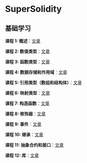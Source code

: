 # SuperSolidity

## 基础学习

**课程 1: 概述**：[文章](https://mirror.xyz/0x4568b760c55FAEA0129139b863124f19962B9cDE/oULnwT0WHFznZKwqVuCqIJEyIbBUAZkEFbVZSJby_W8)

**课程 2: 数值类型**：[文章](https://mirror.xyz/0x4568b760c55FAEA0129139b863124f19962B9cDE/12W4SxP-1YufUt3IIYrYVE4PJCT-zkJKJPWqtNRP_D4)

**课程 3: 函数类型**：[文章](https://mirror.xyz/0x4568b760c55FAEA0129139b863124f19962B9cDE/sig3lb3XWtT9Kl1XEp_r5_HBNlDqFFogPBYY1R0Fdhs)

**课程 4: 数据存储和作用域**：[文章](https://mirror.xyz/0x4568b760c55FAEA0129139b863124f19962B9cDE/HsM813UIJ3ziPaPe_lyq7ayYqqyIgdMJrNmtvE0xg5Q)

**课程 5: 引用类型（数组和结构体）**：[文章](https://mirror.xyz/0x4568b760c55FAEA0129139b863124f19962B9cDE/jN2aFOLRWS7IsLLU1a2b7f4A8TXODiXXOLK2r08g-7I)

**课程 6: 映射类型**：[文章](https://mirror.xyz/0x4568b760c55FAEA0129139b863124f19962B9cDE/PVJl3lGiUBg-ZvG8iJbsxsrPjLWndO3EPdCRcll-4uo)

**课程 7: 构造函数**：[文章](https://mirror.xyz/0x4568b760c55FAEA0129139b863124f19962B9cDE/fehovbMY4mOa_bHIPEwxKW5UReScCuZkeFMBDrNjfBU)

**课程 8: 修饰器**：[文章](https://mirror.xyz/0x4568b760c55FAEA0129139b863124f19962B9cDE/AtN3ZbI8BUIRad47ryqbmqZcEipTNB5PsAw8PjpFbVs)

**课程 9: 事件**：[文章](https://mirror.xyz/0x4568b760c55FAEA0129139b863124f19962B9cDE/A6iLvKL-A1lkZZhD-IopTcbe_kNyNcuaWxorXuPwwcA)

**课程 10: 继承**：[文章](https://mirror.xyz/0x4568b760c55FAEA0129139b863124f19962B9cDE/QDw3U66hrvHpQoxixgZ-U6bw_S9cfiREi_3-_O8ez8o)

**课程 11: 抽象合约和接口**：[文章](https://mirror.xyz/0x4568b760c55FAEA0129139b863124f19962B9cDE/7m6Fpupeqz0XOJ0NmuSBRGWqS-dqsKEvrt4seq27m6w)

**课程 12: 库**：[文章](https://mirror.xyz/0x4568b760c55FAEA0129139b863124f19962B9cDE/2OyISzQCoAdu2UC7eWW08CRduEQ9dS_sJDn9X75Rf3I)
